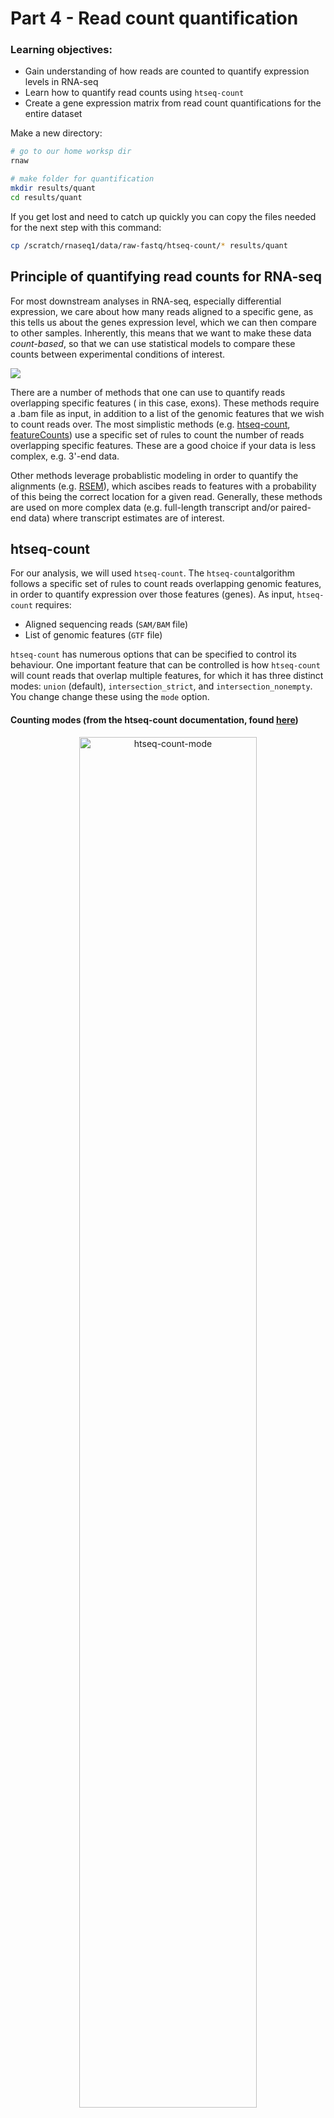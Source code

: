 
# Part 4 - Read count quantification

### Learning objectives:
- Gain understanding of how reads are counted to quantify expression levels in RNA-seq
- Learn how to quantify read counts using `htseq-count`
- Create a gene expression matrix from read count quantifications for the entire dataset

Make a new directory:
```bash
# go to our home worksp dir
rnaw

# make folder for quantification
mkdir results/quant
cd results/quant
```

If you get lost and need to catch up quickly you can copy the files needed for the next step with this command:

```bash
cp /scratch/rnaseq1/data/raw-fastq/htseq-count/* results/quant
```

## Principle of quantifying read counts for RNA-seq
For most downstream analyses in RNA-seq, especially differential expression, we care about how many reads aligned to a specific gene, as this tells us about the genes expression level, which we can then compare to other samples. Inherently, this means that we want to make these data *count-based*, so that we can use statistical models to compare these counts between experimental conditions of interest.

![](../figures/quant_principle.png)

There are a number of methods that one can use to quantify reads overlapping specific features ( in this case, exons). These methods require a .bam file as input, in addition to a list of the genomic features that we wish to count reads over. The most simplistic methods (e.g. [htseq-count](https://htseq.readthedocs.io/en/release_0.11.1/count.html), [featureCounts](http://subread.sourceforge.net/)) use a specific set of rules to count the number of reads overlapping specific features. These are a good choice if your data is less complex, e.g. 3'-end data.

Other methods leverage probablistic modeling in order to quantify the alignments (e.g. [RSEM](https://deweylab.github.io/RSEM/)), which ascibes reads to features with a probability of this being the correct location for a given read. Generally, these methods are used on more complex data (e.g. full-length transcript and/or paired-end data) where transcript estimates are of interest.

## htseq-count

For our analysis, we will used `htseq-count`. The `htseq-count`algorithm follows a specific set of rules to count reads overlapping genomic features, in order to quantify expression over those features (genes). As input, `htseq-count` requires:  
- Aligned sequencing reads (`SAM/BAM` file)
- List of genomic features (`GTF` file)

`htseq-count` has numerous options that can be specified to control its behaviour. One important feature that can be controlled is how `htseq-count` will count reads that overlap multiple features, for which it has three distinct modes: `union` (default), `intersection_strict`, and `intersection_nonempty`. You change change these using the `mode` option.

#### Counting modes (from the htseq-count documentation, found [here](https://htseq.readthedocs.io/en/release_0.11.1/count.html))

<p align="center">
<img src="../figures/htseq-count-mode.png" alt="htseq-count-mode"
	title="" width="75%" height="75%" />
</p>

**Strandedness:**  
One of the most important options in htseq-count is `strandedness`. It is critical to select the correct option for `strandedness` (`-s`) for your dataset, otherwise you may incorrectly use, or throw away, a lot of information. The default setting in htseq-count for `strandedness` is `yes`. This means reads will only be counted as overlapping a feature provided they map to the same strand as the feature. If your data was generated using an unstranded library preparation protocol, as in this experiment, we must set this option to `no`. Failure to do so would mean you would throw away ~50% of all your reads, as they will be distributed equally across both strands for each feature in an unstranded library.  

<p align="center">
<img src="../figures/strandedness.png" alt="strand"
	title="" width="85%" height="55%" />
</p>

**Feature type:**  
Another important option in htseq-count is `t` or `type` which specifies which feature type (3rd column of a GTF file) you want to count features over. The default is `exon` which works for GTF files from Ensembl, such as the file we will be using. However, this can be changed to any feature in your GTF file, so theoretically can be used to count any feature you have annotated.

![](../figures/gtf.png)

**Specifying BAM sorting:**  
When counting paired-end data (such as in this experiemnt) your .bam files should be sorted before running htseq-count, and you can specify how your .bam is sorted using the `-r` option. `name` indicates they are sorted by read name, `pos` indicates they are sorted by genomic position.

## Run htseq-count on your .bam file
```bash
htseq-count \
	-f bam \
	-s no \
	-r pos \
	--additional-attr "gene_name" \
	../alignment/SRR1039508.Aligned.sortedByCoord.out.bam \
	/scratch/rnaseq1/refs/Homo_sapiens.GRCh38.97.chr20.gtf > SRR1039508.htseq-counts
```

There are numerous settings that can be tweaked and turned on/off in htseq-count. I strongly recommend you **read the manual** before running htseq-count so that you understand all the default options and available settings.

.... Let it run...

Lets have a look at the resulting file.
```bash
# how many lines
wc -l SRR1039508.htseq-counts

# first few rows
head SRR1039508.htseq-counts

# importantly, lets check the last few rows as these contain some important info
tail -n 12 SRR1039508.htseq-counts
```

Additional exercise:
- Can you visually confirm the read count returned in htseq-count by looking at the .bam file in IGV?

## Run htseq-count on the rest of our samples
```bash
ls ../alignment/*.Aligned.sortedByCoord.out.bam | while read x; do

  # save the file name
  sample=`echo "$x"`
  # get everything in file name before "/" (to remove '../alignment/')
  sample=`echo "$sample" | cut -d"/" -f3`
  # get everything in file name before "_" e.g. "SRR1039508"
  sample=`echo "$sample" | cut -d"." -f1`
  echo processing "$sample"

  htseq-count \
	-f bam \
	-s no \
	-r pos \
	--additional-attr "gene_name" \
	../alignment/${sample}.Aligned.sortedByCoord.out.bam \
	/scratch/rnaseq1/refs/Homo_sapiens.GRCh38.97.chr20.gtf > ${sample}.htseq-counts
done
```

## Generate the gene expression matrix of raw read counts

The final step in the pre-processing of RNA-seq data for differential expression analysis is to concatenate your read counts into a gene expression matrix that contains the counts from all your samples. We will do this at the command line, however there are also ways to directly read the output of programs like `htseq-count` and `RSEM` directly into R without concatenating them into a matrix before hand (discussed on Day-2).

![](../figures/ge-matrix.png)

Loop over htseq-count output files and extract the read count column
```bash
# set up an array that we will fill with shorthand sample names
myarray=()

# loop over htseq.counts files and extract 2nd column (the raw read counts) using 'cut' command
while read x;  do
	# split up sample names to remove everything after "-"
	sname=`echo "$x"`
	sname=`echo "$sname" | cut -d"-" -f1`
	# extract second column of file to get read counts only
	echo counts for "$sname" being extracted
	cut -f3 $x > "$sname".tmp.counts
	# save shorthand sample names into an array  
	sname2="$sname"
	myarray+=($sname2)
done < <(ls -1 *.htseq-counts | sort)
```

Paste all gene IDs into a file with each to make the gene expression matrix
```bash
# extract ENSG gene IDs and gene names from one of the files
cut -f1-2 SRR1039508.htseq-counts > genes.txt

# use the paste command to put geneIDs and raw counts for all files in 1 file
paste genes.txt *.tmp.counts > tmp_all_counts.txt

# check it looks good
head tmp_all_counts.txt
```

Save sample names in the array into text file
```bash
# look at the contents of the array we made with shorthand sample names
echo ${myarray[@]}

# print contents of array into text file with each element on a new line
printf "%s\n" "${myarray[@]}" > col_names.txt
cat col_names.txt

# add 'gene_name' to colnames
cat <(echo "ENSEMBL_ID") <(echo "gene_name") col_names.txt > col_names_full.txt
cat col_names_full.txt
```

Put sample names in the file with counts to form row headers and complete the gene expression matrix
```bash
# make a file to fill
touch all_counts.txt

# use the 'cat' command (concatenate) to put all tmp.counts.txt files into all_counts.txt
cat <(cat col_names_full.txt | sort | paste -s) tmp_all_counts.txt > all_counts.txt

# view head of file
head all_counts.txt
tail all_counts.txt

# how many lines
wc -l all_counts.txt

# remove last five lines containing the extra quant info
head -n-5 all_counts.txt > all_counts_f.txt
wc -l all_counts_f.txt
```

Remove all the tmp files
```bash
rm -f *tmp*
```

In practice, you would have generated the `.htseq.counts` files using all genes accross the entire genome, and using all of the samples in the dataset, instead of the four samples we used in these examples. So that we have the complete set of counts available for day 2, we have made a complete raw counts matrix for you to use. You can find this in `/scratch/rnaseq1/data/htseq-counts/`. It is also is the GitHub repository that you downloaded in the `Day-2` folder, as we will be loading it into `R` tomorrow for the differential expression analysis.

Have a quick look at it:
```bash
head /scratch/rnaseq1/data/htseq-count/all_counts.txt

# how many lines
cat /scratch/rnaseq1/data/htseq-count/all_counts.txt | wc -l

# add it to our quant directory
cp /scratch/rnaseq1/data/htseq-count/all_counts.txt all_counts_full.txt

# also copy the below file as we will need it in the next lesson
cp /scratch/rnaseq1/data/htseq-count/gene-lengths-grch38.tsv gene-lengths-grch38.tsv
```
